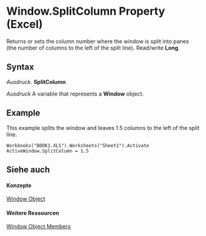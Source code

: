 
# Window.SplitColumn Property (Excel)

Returns or sets the column number where the window is split into panes (the number of columns to the left of the split line). Read/write  **Long**.


## Syntax

 _Ausdruck_. **SplitColumn**

 _Ausdruck_ A variable that represents a **Window** object.


## Example

This example splits the window and leaves 1.5 columns to the left of the split line.


```
Workbooks("BOOK1.XLS").Worksheets("Sheet1").Activate 
ActiveWindow.SplitColumn = 1.5
```


## Siehe auch


#### Konzepte


[Window Object](8591b1ad-76f8-14e2-9120-406b65093f5a.md)
#### Weitere Ressourcen


[Window Object Members](http://msdn.microsoft.com/library/f11db427-24a4-041c-2fd5-03ce73ae6c16%28Office.15%29.aspx)